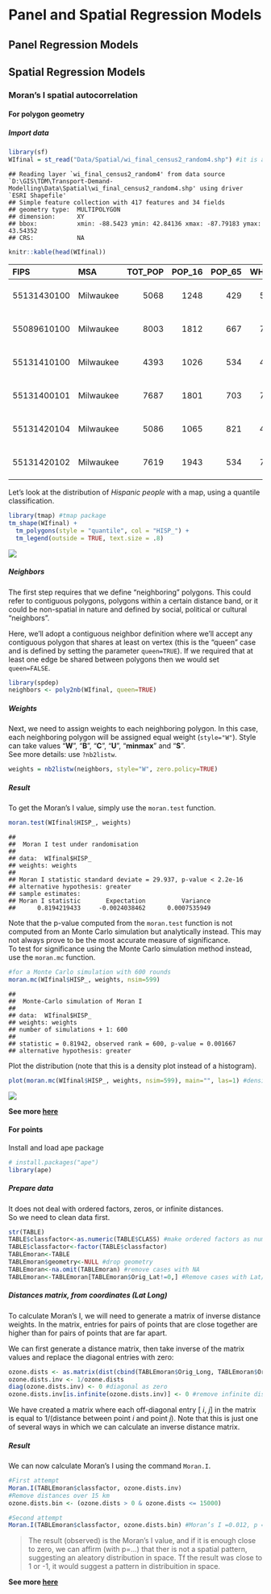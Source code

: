 Panel and Spatial Regression Models
================

## Panel Regression Models

## Spatial Regression Models

### Moran’s I spatial autocorrelation

#### For polygon geometry

##### Import data

``` r
library(sf)
WIfinal = st_read("Data/Spatial/wi_final_census2_random4.shp") #it is a spatial feature dataset
```

    ## Reading layer `wi_final_census2_random4' from data source `D:\GIS\TDM\Transport-Demand-Modelling\Data\Spatial\wi_final_census2_random4.shp' using driver `ESRI Shapefile'
    ## Simple feature collection with 417 features and 34 fields
    ## geometry type:  MULTIPOLYGON
    ## dimension:      XY
    ## bbox:           xmin: -88.5423 ymin: 42.84136 xmax: -87.79183 ymax: 43.54352
    ## CRS:            NA

``` r
knitr::kable(head(WIfinal))
```

| FIPS        | MSA       | TOT\_POP | POP\_16 | POP\_65 | WHITE\_ | BLACK\_ | ASIAN\_ | HISP\_ | MULTI\_RA | MALES | FEMALES | MALE1664 | FEM1664 | EMPL16 | EMP\_AWAY | EMP\_HOME | EMP\_29 | EMP\_30 | EMP16\_2 | EMP\_MALE | EMP\_FEM | OCC\_MAN | OCC\_OFF1 | OCC\_INFO | HH\_INC | POV\_POP | POV\_TOT | HSG\_VAL | BLACK1 | BLACK\_R | PCTBLACK |  PCTBLCK | polyid | geometry                     |
|:------------|:----------|---------:|--------:|--------:|--------:|--------:|--------:|-------:|----------:|------:|--------:|---------:|--------:|-------:|----------:|----------:|--------:|--------:|---------:|----------:|---------:|---------:|----------:|----------:|--------:|---------:|---------:|---------:|-------:|---------:|---------:|---------:|-------:|:-----------------------------|
| 55131430100 | Milwaukee |     5068 |    1248 |     429 |    5005 |       5 |       6 |     32 |        17 |  2610 |    2458 |     1763 |    1628 |   2817 |      2690 |       127 |    1852 |     838 |     2854 |      1563 |     1291 |      477 |       456 |        44 |   58295 |     5057 |      185 |   157200 |      5 |     2201 | 0.860631 | 0.000987 |      1 | MULTIPOLYGON (((-88.28074 4… |
| 55089610100 | Milwaukee |     8003 |    1812 |     667 |    7720 |      35 |      36 |    129 |        59 |  3999 |    4004 |     2760 |    2764 |   4476 |      4237 |       239 |    2930 |    1307 |     4544 |      2386 |     2158 |      817 |       700 |        96 |   55124 |     7160 |      164 |   145900 |     35 |       26 | 0.005959 | 0.004373 |      2 | MULTIPOLYGON (((-87.8117 43… |
| 55131410100 | Milwaukee |     4393 |    1026 |     534 |    4320 |       2 |      19 |     19 |        27 |  2198 |    2195 |     1446 |    1387 |   2389 |      2316 |        73 |    1636 |     680 |     2418 |      1306 |     1112 |      466 |       352 |        23 |   51769 |     4327 |      211 |   129800 |      2 |       97 | 0.030012 | 0.000455 |      3 | MULTIPOLYGON (((-88.16157 4… |
| 55131400101 | Milwaukee |     7687 |    1801 |     703 |    7509 |       6 |       7 |    106 |        57 |  3943 |    3744 |     2652 |    2531 |   4296 |      4137 |       159 |    2637 |    1500 |     4358 |      2360 |     1998 |      736 |       896 |        61 |   62083 |     7682 |      224 |   162600 |      6 |      320 | 0.141892 | 0.000781 |      4 | MULTIPOLYGON (((-88.16078 4… |
| 55131420104 | Milwaukee |     5086 |    1065 |     821 |    4957 |      64 |       0 |     11 |         0 |  2485 |    2601 |     1598 |    1602 |   2701 |      2632 |        69 |    1767 |     865 |     2787 |      1479 |     1308 |      423 |       510 |        48 |   51858 |     5086 |      160 |   156000 |     64 |       40 | 0.010384 | 0.012584 |      5 | MULTIPOLYGON (((-88.21622 4… |
| 55131420102 | Milwaukee |     7619 |    1943 |     534 |    7253 |       0 |     143 |    103 |        15 |  3891 |    3728 |     2643 |    2499 |   4016 |      3898 |       118 |    2557 |    1341 |     4066 |      2187 |     1879 |      815 |       678 |        86 |   51844 |     7468 |      296 |   128800 |      0 |     2258 | 0.868852 | 0.000000 |      6 | MULTIPOLYGON (((-88.16137 4… |

Let’s look at the distribution of *Hispanic people* with a map, using a
quantile classification.

``` r
library(tmap) #tmap package
tm_shape(WIfinal) + 
  tm_polygons(style = "quantile", col = "HISP_") +
  tm_legend(outside = TRUE, text.size = .8) 
```

![](README_files/5-PanelSpatialmodels/unnamed-chunk-2-1.png)<!-- -->

##### Neighbors

The first step requires that we define “neighboring” polygons. This
could refer to contiguous polygons, polygons within a certain distance
band, or it could be non-spatial in nature and defined by social,
political or cultural “neighbors”.

Here, we’ll adopt a contiguous neighbor definition where we’ll accept
any contiguous polygon that shares at least on vertex (this is the
“queen” case and is defined by setting the parameter `queen=TRUE`). If
we required that at least one edge be shared between polygons then we
would set `queen=FALSE`.

``` r
library(spdep)
neighbors <- poly2nb(WIfinal, queen=TRUE)
```

##### Weights

Next, we need to assign weights to each neighboring polygon. In this
case, each neighboring polygon will be assigned equal weight
(`style="W"`). Style can take values “**W**”, “**B**”, “**C**”, “**U**”,
“**minmax**” and “**S**”.  
See more details: use `?nb2listw`.

``` r
weights = nb2listw(neighbors, style="W", zero.policy=TRUE)
```

##### Result

To get the Moran’s I value, simply use the `moran.test` function.

``` r
moran.test(WIfinal$HISP_, weights)
```

    ## 
    ##  Moran I test under randomisation
    ## 
    ## data:  WIfinal$HISP_  
    ## weights: weights    
    ## 
    ## Moran I statistic standard deviate = 29.937, p-value < 2.2e-16
    ## alternative hypothesis: greater
    ## sample estimates:
    ## Moran I statistic       Expectation          Variance 
    ##      0.8194219433     -0.0024038462      0.0007535949

Note that the p-value computed from the `moran.test` function is not
computed from an Monte Carlo simulation but analytically instead. This
may not always prove to be the most accurate measure of significance.  
To test for significance using the Monte Carlo simulation method
instead, use the `moran.mc` function.

``` r
#for a Monte Carlo simulation with 600 rounds
moran.mc(WIfinal$HISP_, weights, nsim=599)
```

    ## 
    ##  Monte-Carlo simulation of Moran I
    ## 
    ## data:  WIfinal$HISP_ 
    ## weights: weights  
    ## number of simulations + 1: 600 
    ## 
    ## statistic = 0.81942, observed rank = 600, p-value = 0.001667
    ## alternative hypothesis: greater

Plot the distribution (note that this is a density plot instead of a
histogram).

``` r
plot(moran.mc(WIfinal$HISP_, weights, nsim=599), main="", las=1) #density plot
```

![](README_files/5-PanelSpatialmodels/unnamed-chunk-7-1.png)<!-- -->

**See more
[here](https://mgimond.github.io/Spatial/spatial-autocorrelation-in-r.html)**

#### For points

Install and load ape package

``` r
# install.packages("ape")
library(ape)
```

##### Prepare data

It does not deal with ordered factors, zeros, or infinite distances.  
So we need to clean data first.

``` r
str(TABLE)
TABLE$classfactor<-as.numeric(TABLE$CLASS) #make ordered factors as numeric
TABLE$classfactor<-factor(TABLE$classfactor)
TABLEmoran<-TABLE
TABLEmoran$geometry<-NULL #drop geometry
TABLEmoran<-na.omit(TABLEmoran) #remove cases with NA
TABLEmoran<-TABLEmoran[TABLEmoran$Orig_Lat!=0,] #Remove cases with Lat/Lon equals to zero
```

##### Distances matrix, from coordinates (Lat Long)

To calculate Moran’s I, we will need to generate a matrix of inverse
distance weights. In the matrix, entries for pairs of points that are
close together are higher than for pairs of points that are far apart.

We can first generate a distance matrix, then take inverse of the matrix
values and replace the diagonal entries with zero:

``` r
ozone.dists <- as.matrix(dist(cbind(TABLEmoran$Orig_Long, TABLEmoran$Orig_Lat)))
ozone.dists.inv <- 1/ozone.dists
diag(ozone.dists.inv) <- 0 #diagonal as zero
ozone.dists.inv[is.infinite(ozone.dists.inv)] <- 0 #remove infinite distances
```

We have created a matrix where each off-diagonal entry \[ *i*, *j*\] in
the matrix is equal to 1/(distance between point *i* and point *j*).
Note that this is just one of several ways in which we can calculate an
inverse distance matrix.

##### Result

We can now calculate Moran’s I using the command `Moran.I`.

``` r
#First attempt
Moran.I(TABLEmoran$classfactor, ozone.dists.inv)
#Remove distances over 15 km
ozone.dists.bin <- (ozone.dists > 0 & ozone.dists <= 15000)

#Second attempt
Moran.I(TABLEmoran$classfactor, ozone.dists.bin) #Moran’s I =0.012, p = .001
```

> The result (observed) is the Moran’s I value, and if it is enough
> close to zero, we can affirm (with p=…) that ther is not a spatial
> pattern, suggesting an aleatory distribution in space. Tf the result
> was close to 1 or -1, it would suggest a pattern in distribuition in
> space.

**See more
[here](https://stats.idre.ucla.edu/r/faq/how-can-i-calculate-morans-i-in-r/)**
